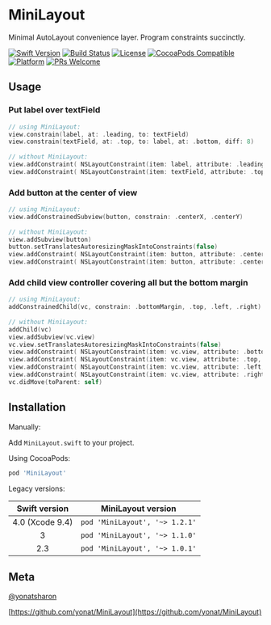 # MiniLayout

Minimal AutoLayout convenience layer. Program constraints succinctly.

[![Swift Version][swift-image]][swift-url]
[![Build Status][travis-image]][travis-url]
[![License][license-image]][license-url]
[![CocoaPods Compatible](https://img.shields.io/cocoapods/v/MiniLayout.svg)](https://img.shields.io/cocoapods/v/MiniLayout.svg)  
[![Platform](https://img.shields.io/cocoapods/p/MiniLayout.svg?style=flat)](http://cocoapods.org/pods/MiniLayout)
[![PRs Welcome](https://img.shields.io/badge/PRs-welcome-brightgreen.svg?style=flat-square)](http://makeapullrequest.com)

## Usage

### Put label over textField

```swift
// using MiniLayout:
view.constrain(label, at: .leading, to: textField)
view.constrain(textField, at: .top, to: label, at: .bottom, diff: 8)
 
// without MiniLayout:
view.addConstraint( NSLayoutConstraint(item: label, attribute: .leading, relatedBy: .equal, toItem: textField, attribute: .leading, multiplier: 1, constant: 0) )
view.addConstraint( NSLayoutConstraint(item: textField, attribute: .top, relatedBy: .equal, toItem: label, attribute: .bottom, multiplier: 1, constant: 8) )
```

### Add button at the center of view

```swift
// using MiniLayout:
view.addConstrainedSubview(button, constrain: .centerX, .centerY)
 
// without MiniLayout:
view.addSubview(button)
button.setTranslatesAutoresizingMaskIntoConstraints(false)
view.addConstraint( NSLayoutConstraint(item: button, attribute: .centerX, relatedBy: .equal, toItem: view, attribute: .centerX, multiplier: 1, constant: 0) )
view.addConstraint( NSLayoutConstraint(item: button, attribute: .centerY, relatedBy: .equal, toItem: view, attribute: .centerY, multiplier: 1, constant: 0) )
```

### Add child view controller covering all but the bottom margin

```swift
// using MiniLayout:
addConstrainedChild(vc, constrain: .bottomMargin, .top, .left, .right)
 
// without MiniLayout:
addChild(vc)
view.addSubview(vc.view)
vc.view.setTranslatesAutoresizingMaskIntoConstraints(false)
view.addConstraint( NSLayoutConstraint(item: vc.view, attribute: .bottomMargin, relatedBy: .equal, toItem: view, attribute: .bottomMargin, multiplier: 1, constant: 0) )
view.addConstraint( NSLayoutConstraint(item: vc.view, attribute: .top, relatedBy: .equal, toItem: view, attribute: .top, multiplier: 1, constant: 0) )
view.addConstraint( NSLayoutConstraint(item: vc.view, attribute: .left, relatedBy: .equal, toItem: view, attribute: .left, multiplier: 1, constant: 0) )
view.addConstraint( NSLayoutConstraint(item: vc.view, attribute: .right, relatedBy: .equal, toItem: view, attribute: .right, multiplier: 1, constant: 0) )
vc.didMove(toParent: self)

```

## Installation

Manually:

Add `MiniLayout.swift` to your project.

Using CocoaPods:

```ruby
pod 'MiniLayout'
```

Legacy versions:

| Swift version | MiniLayout version |
| :---: | :---: |
| 4.0 (Xcode 9.4) | `pod 'MiniLayout', '~> 1.2.1'` |
| 3 | `pod 'MiniLayout', '~> 1.1.0'` |
| 2.3 | `pod 'MiniLayout', '~> 1.0.1'` |

## Meta

[@yonatsharon](https://twitter.com/yonatsharon)

[https://github.com/yonat/MiniLayout](https://github.com/yonat/MiniLayout)

[swift-image]:https://img.shields.io/badge/swift-4.2-orange.svg
[swift-url]: https://swift.org/
[license-image]: https://img.shields.io/badge/License-MIT-blue.svg
[license-url]: LICENSE.txt
[travis-image]: https://img.shields.io/travis/dbader/node-datadog-metrics/master.svg?style=flat-square
[travis-url]: https://travis-ci.org/dbader/node-datadog-metrics
[codebeat-image]: https://codebeat.co/badges/c19b47ea-2f9d-45df-8458-b2d952fe9dad
[codebeat-url]: https://codebeat.co/projects/github-com-vsouza-awesomeios-com
